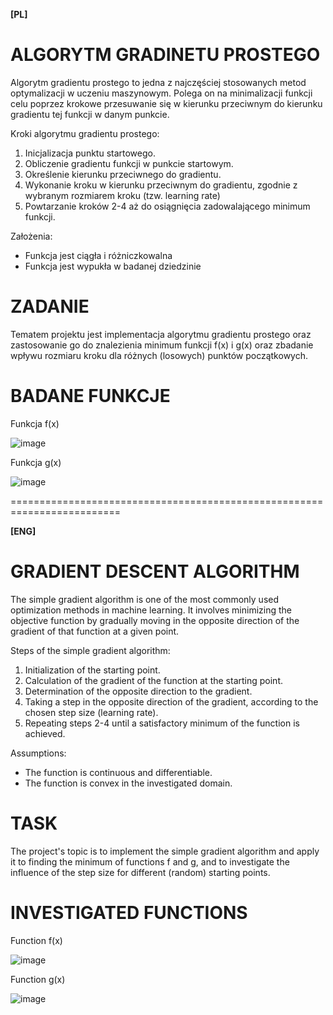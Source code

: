 **[PL]**

# ALGORYTM GRADINETU PROSTEGO

Algorytm gradientu prostego to jedna z najczęściej stosowanych metod optymalizacji w uczeniu maszynowym. Polega on na minimalizacji funkcji celu poprzez krokowe przesuwanie się w kierunku przeciwnym do kierunku gradientu tej funkcji w danym punkcie.

Kroki algorytmu gradientu prostego:
  1. Inicjalizacja punktu startowego.
  2. Obliczenie gradientu funkcji w punkcie startowym.
  3. Określenie kierunku przeciwnego do gradientu.
  4. Wykonanie kroku w kierunku przeciwnym do gradientu, zgodnie z wybranym rozmiarem kroku (tzw. learning rate)
  5. Powtarzanie kroków 2-4 aż do osiągnięcia zadowalającego minimum funkcji.

Założenia:
  - Funkcja jest ciągła i różniczkowalna
  - Funkcja jest wypukła w badanej dziedzinie


# ZADANIE

Tematem projektu jest implementacja algorytmu gradientu prostego oraz zastosowanie go do znalezienia minimum funkcji f(x) i g(x) oraz zbadanie wpływu
rozmiaru kroku dla różnych (losowych) punktów początkowych.

# BADANE FUNKCJE

Funkcja f(x)

![image](https://user-images.githubusercontent.com/113121214/232006758-48c4ae53-ebfd-4ca3-84f4-33632a182647.png)

Funkcja g(x)

![image](https://user-images.githubusercontent.com/113121214/232006663-4e58131f-4578-4e82-8b6e-f40ef7954b30.png)



=========================================================================

**[ENG]**

# GRADIENT DESCENT ALGORITHM 

The simple gradient algorithm is one of the most commonly used optimization methods in machine learning. It involves minimizing the objective function by gradually moving in the opposite direction of the gradient of that function at a given point.

Steps of the simple gradient algorithm:
  1. Initialization of the starting point.
  2. Calculation of the gradient of the function at the starting point.
  3. Determination of the opposite direction to the gradient.
  4. Taking a step in the opposite direction of the gradient, according to the chosen step size (learning rate).
  5. Repeating steps 2-4 until a satisfactory minimum of the function is achieved.

Assumptions:
  - The function is continuous and differentiable.
  - The function is convex in the investigated domain.

# TASK
The project's topic is to implement the simple gradient algorithm and apply it to finding the minimum of functions f and g, and to investigate the influence of the step size for different (random) starting points.

# INVESTIGATED FUNCTIONS

Function f(x)

![image](https://user-images.githubusercontent.com/113121214/232006758-48c4ae53-ebfd-4ca3-84f4-33632a182647.png)

Function g(x)

![image](https://user-images.githubusercontent.com/113121214/232006663-4e58131f-4578-4e82-8b6e-f40ef7954b30.png)
